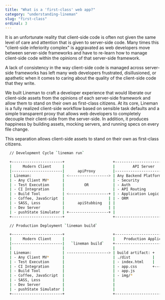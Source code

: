 ```yaml
---
title: "What is a 'first-class' web app?"
category: "understanding-lineman"
slug: "first-class"
ordinal: 3
---
```


It is an unfortunate reality that client-side code is often not given the same level of care and attention that is given to server-side code. Many times this "client-side inferiority complex" is aggravated as web developers move between server-side frameworks and have to re-learn how to manage client-side code within the opinions of that server-side framework.

A lack of consistency in the way client-side code is managed across server-side frameworks has left many web developers frustrated, disillusioned, or apathetic when it comes to caring about the quality of the client-side code that they write.

We built Lineman to craft a developer experience that would liberate our client-side assets from the opinions of each server-side framework and allow them to stand on their own as first-class citizens. At its core, Lineman is a fully realized client-side workflow based on sensible task defaults and a simple transparent proxy that allows web developers to completely decouple their client-side from the server-side. In addition, it produces happiness by building assets, mocking servers, and running specs on every file change.

This separation allows client-side assets to stand on their own as first-class citizens.

```bash
  // Development Cycle `lineman run`

  +-----------------------+                      +------------------------+
  |     Modern Client     |                      |        API Server      |
  |-----------------------|      apiProxy        |------------------------|
  | Lineman:              | <------------------> | Any Backend Platform:  |
  | - Any Client MV*      |                      | - Security             |
  | - Test Execution      |         OR           | - Auth                 |
  | - CI Integration      |                      | - API Routing          |
  | - Build Tool          | <------------------+ | - Application Logic    |
  | - Coffee, JavaScript  |                    | | - ORM                  |
  | - SASS, Less          |      apiStubbing   | |                        |
  | - Dev Server          |                    | |                        |
  | - pushState Simulator | +------------------+ |                        |
  +-----------------------+                      +------------------------+
```

```bash
  // Production Deployment `lineman build`

  +-----------------------+                      +---------------------------------------+
  |     Modern Client     |                      |    Production Application Server      |
  |-----------------------|   `lineman build`    +-----------------------+---------------|
  |                       |                      |                       |               |
  | Lineman:              | -------------------> | build artifact: +     | web front end:|
  | - Any Client MV*      |                      | ./dist          |     | - nginx/apache|
  | - Test Execution      |                      | - index.html    |     | - app server  |
  | - CI Integration      |                      | - app.css       +-------+ public/html |
  | - Build Tool          |                      | - app.js              |               |
  | - Coffee, JavaScript  |                      | - img/*               |               |
  | - SASS, Less          |                      |                       |               |
  | - Dev Server          |                      |                       |               |
  | - pushState Simulator |                      |                       |               |
  +-----------------------+                      +-----------------------+---------------+
```

